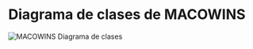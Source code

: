 # Diagrama de clases de MACOWINS


![MACOWINS Diagrama de clases](https://github.com/fmaver/dds-fmaver/blob/main/00-exercise/DDS%20-%20Macowins%20-%20P%C3%A1gina%201.jpeg)
